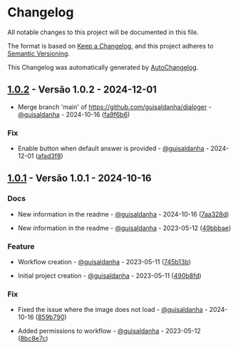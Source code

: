 # Changelog

All notable changes to this project will be documented in this file.

The format is based on [Keep a Changelog](https://keepachangelog.com/en/1.0.0/),
and this project adheres to [Semantic Versioning](https://semver.org/spec/v2.0.0.html).

This Changelog was automatically generated by [AutoChangelog](https://github.com/guisaldanha/autochangelog).

## [1.0.2](https://github.com/guisaldanha/dialoger/releases/tag/1.0.2) - Versão 1.0.2 - 2024-12-01

- Merge branch 'main' of https://github.com/guisaldanha/dialoger - [@guisaldanha](https://github.com/guisaldanha)  - 2024-10-16 ([fa9f6b6](https://github.com/guisaldanha/dialoger/commit/fa9f6b6))

### Fix

- Enable button when default answer is provided - [@guisaldanha](https://github.com/guisaldanha)  - 2024-12-01 ([afad3f8](https://github.com/guisaldanha/dialoger/commit/afad3f8))

## [1.0.1](https://github.com/guisaldanha/dialoger/releases/tag/1.0.1) - Versão 1.0.1 - 2024-10-16

### Docs

- New information in the readme - [@guisaldanha](https://github.com/guisaldanha)  - 2024-10-16 ([7aa328d](https://github.com/guisaldanha/dialoger/commit/7aa328d))

- New information in the readme - [@guisaldanha](https://github.com/guisaldanha)  - 2023-05-12 ([49bbbae](https://github.com/guisaldanha/dialoger/commit/49bbbae))

### Feature

- Workflow creation - [@guisaldanha](https://github.com/guisaldanha)  - 2023-05-11 ([745b13b](https://github.com/guisaldanha/dialoger/commit/745b13b))

- Initial project creation - [@guisaldanha](https://github.com/guisaldanha)  - 2023-05-11 ([490b8fd](https://github.com/guisaldanha/dialoger/commit/490b8fd))

### Fix

- Fixed the issue where the image does not load - [@guisaldanha](https://github.com/guisaldanha)  - 2024-10-16 ([859b790](https://github.com/guisaldanha/dialoger/commit/859b790))

- Added permissions to workflow - [@guisaldanha](https://github.com/guisaldanha)  - 2023-05-12 ([8bc8e7c](https://github.com/guisaldanha/dialoger/commit/8bc8e7c))
